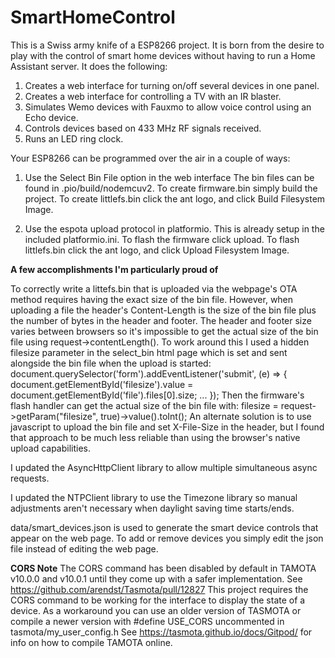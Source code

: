 # SmartHomeControl

This is a Swiss army knife of a ESP8266 project. It is born from the desire to play with the control of smart home devices without having to run a Home Assistant server. It does the following:
1) Creates a web interface for turning on/off several devices in one panel.
2) Creates a web interface for controlling a TV with an IR blaster.
3) Simulates Wemo devices with Fauxmo to allow voice control using an Echo device.
4) Controls devices based on 433 MHz RF signals received.
5) Runs an LED ring clock.

Your ESP8266 can be programmed over the air in a couple of ways:

1) Use the Select Bin File option in the web interface
The bin files can be found in .pio/build/nodemcuv2.
To create firmware.bin simply build the project.
To create littlefs.bin click the ant logo, and click Build Filesystem Image.

2) Use the espota upload protocol in platformio. This is already setup in the included platformio.ini.
To flash the firmware click upload.
To flash littlefs.bin click the ant logo, and click Upload Filesystem Image.


**A few accomplishments I'm particularly proud of**

To correctly write a littefs.bin that is uploaded via the webpage's OTA method requires having the exact size of the bin file. However, when uploading a file the header's Content-Length is the size of the bin file plus the number of bytes in the header and footer. The header and footer size varies between browsers so it's impossible to get the actual size of the bin file using request->contentLength(). To work around this I used a hidden filesize parameter in the select_bin html page which is set and sent alongside the bin file when the upload is started:
	document.querySelector('form').addEventListener('submit', (e) => {
		document.getElementById('filesize').value = document.getElementById('file').files[0].size;
		...
	});
Then the firmware's flash handler can get the actual size of the bin file with:
	filesize = request->getParam("filesize", true)->value().toInt();
An alternate solution is to use javascript to upload the bin file and set X-File-Size in the header, but I found that approach to be much less reliable than using the browser's native upload capabilities.
	
I updated the AsyncHttpClient library to allow multiple simultaneous async requests.

I updated the NTPClient library to use the Timezone library so manual adjustments aren't necessary when daylight saving time starts/ends.

data/smart_devices.json is used to generate the smart device controls that appear on the web page. To add or remove devices you simply edit the json file instead of editing the web page.

**CORS Note**
The CORS command has been disabled by default in TAMOTA v10.0.0 and v10.0.1 until they come up with a safer implementation.
See https://github.com/arendst/Tasmota/pull/12827
This project requires the CORS command to be working for the interface to display the state of a device. As a workaround you can use an older version of TASMOTA or compile a newer version with #define USE_CORS uncommented in tasmota/my_user_config.h
See https://tasmota.github.io/docs/Gitpod/ for info on how to compile TAMOTA online.


